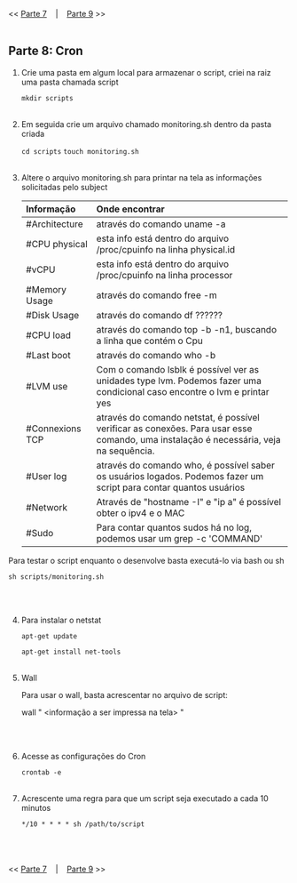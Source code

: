 << [Parte 7](https://github.com/vangoncalez/42sp_born2beroot/blob/main/parte_07.md) &nbsp;&nbsp;&nbsp;|&nbsp;&nbsp;&nbsp; [Parte 9](https://github.com/vangoncalez/42sp_born2beroot/blob/main/parte_09.md) >>
<br><br>

## Parte 8: Cron

1. Crie uma pasta em algum local para armazenar o script, criei na raiz uma pasta chamada script

   `mkdir scripts`
<br><br>  
2. Em seguida crie um arquivo chamado monitoring.sh dentro da pasta criada

   `cd scripts`
   `touch monitoring.sh`
<br><br>   
3. Altere o arquivo monitoring.sh para printar na tela as informações solicitadas pelo subject

   | Informação  |     Onde encontrar      |  
   |:---------|:--------------|
   | #Architecture | através do comando uname -a |
   | #CPU physical | esta info está dentro do arquivo /proc/cpuinfo na linha physical.id |
   | #vCPU | esta info está dentro do arquivo /proc/cpuinfo na linha processor |
   | #Memory Usage | através do comando free -m |
   | #Disk Usage | através do comando df ?????? |
   | #CPU load | através do comando top -b -n1, buscando a linha que contém o Cpu |
   | #Last boot | através do comando who -b |
   | #LVM use | Com o comando lsblk é possível ver as unidades type lvm. Podemos fazer uma condicional caso encontre o lvm e printar yes |
   | #Connexions TCP | através do comando netstat, é possível verificar as conexões. Para usar esse comando, uma instalação é necessária, veja na sequência. |
   | #User log | através do comando who, é possível saber os usuários logados. Podemos fazer um script para contar quantos usuários |
   | #Network | Através de "hostname -I" e "ip a" é possível obter o ipv4 e o MAC |
   | #Sudo | Para contar quantos sudos há no log, podemos usar um grep -c 'COMMAND' <nome do arquivo> |
   
   
  Para testar o script enquanto o desenvolve basta executá-lo via bash ou sh
  
   `sh scripts/monitoring.sh`
   
<br><br> 

4. Para instalar o netstat
   
   `apt-get update`
   
   `apt-get install net-tools`
  <br><br>  
5. Wall
   
   Para usar o wall, basta acrescentar no arquivo de script:
   
   wall "
   <informação a ser impressa na tela>
   "
   
   <br><br> 
6. Acesse as configurações do Cron

   `crontab -e`
<br><br>    
7. Acrescente uma regra para que um script seja executado a cada 10 minutos

   `*/10 * * * * sh /path/to/script`
 <br><br>   
 

<br><br>
<< [Parte 7](https://github.com/vangoncalez/42sp_born2beroot/blob/main/parte_07.md) &nbsp;&nbsp;&nbsp;|&nbsp;&nbsp;&nbsp; [Parte 9](https://github.com/vangoncalez/42sp_born2beroot/blob/main/parte_09.md) >>
